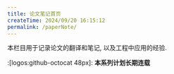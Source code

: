 ```yaml
---
title: 论文笔记首页
createTime: 2024/09/20 16:15:12
permalink: /paperNote/
---
```

本栏目用于记录论文的翻译和笔记, 以及工程中应用的经验.

:[logos:github-octocat 48px]: **本系列计划长期连载**